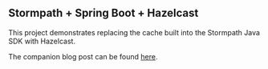 ## Stormpath + Spring Boot + Hazelcast

This project demonstrates replacing the cache built into the Stormpath Java SDK with Hazelcast.
 
The companion blog post can be found [here]().